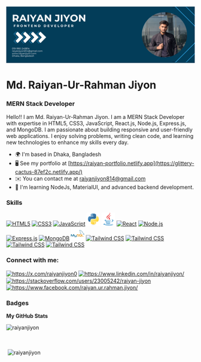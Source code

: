 ![I am GitHub Readme Generator's creator](Linkedin-Cover.png)

# Md. Raiyan-Ur-Rahman Jiyon

### MERN Stack Developer

Hello!! I am Md. Raiyan-Ur-Rahman Jiyon. I am a MERN Stack Developer with expertise in HTML5, CSS3, JavaScript, React.js, Node.js, Express.js, and MongoDB. I am passionate about building responsive and user-friendly web applications. I enjoy solving problems, writing clean code, and learning new technologies to enhance my skills every day.

* 🌍  I'm based in Dhaka, Bangladesh
* 🖥️  See my portfolio at [https://raiyan-portfolio.netlify.app](https://glittery-cactus-87ef2c.netlify.app/)
* ✉️  You can contact me at [raiyanjiyon814@gmail.com](mailto:raiyan.jiyon@gmail.com)
* 🧠  I'm learning NodeJs, MaterialUI, and advanced backend development.

### Skills

<p align="left">
<a href="https://developer.mozilla.org/en-US/docs/Web/HTML" target="_blank" rel="noreferrer"><img src="https://raw.githubusercontent.com/danielcranney/readme-generator/main/public/icons/skills/html5-colored.svg" width="36" height="36" alt="HTML5" /></a>
<a href="https://developer.mozilla.org/en-US/docs/Web/CSS" target="_blank" rel="noreferrer"><img src="https://raw.githubusercontent.com/danielcranney/readme-generator/main/public/icons/skills/css3-colored.svg" width="36" height="36" alt="CSS3" /></a>
<a href="https://developer.mozilla.org/en-US/docs/Web/JavaScript" target="_blank" rel="noreferrer"><img src="https://raw.githubusercontent.com/danielcranney/readme-generator/main/public/icons/skills/javascript-colored.svg" width="36" height="36" alt="JavaScript" /></a>
<a href="https://developer.mozilla.org/en-US/docs/Web/JavaScript" target="_blank" rel="noreferrer"><img src="https://raw.githubusercontent.com/devicons/devicon/master/icons/python/python-original.svg" width="36" height="36" alt="JavaScript" /></a>
<a href="https://developer.mozilla.org/en-US/docs/Web/JavaScript" target="_blank" rel="noreferrer"><img src="https://raw.githubusercontent.com/devicons/devicon/master/icons/java/java-original.svg" width="36" height="36" alt="JavaScript" /></a>
<a href="https://reactjs.org/" target="_blank" rel="noreferrer"><img src="https://raw.githubusercontent.com/danielcranney/readme-generator/main/public/icons/skills/react-colored.svg" width="36" height="36" alt="React" /></a>
<a href="https://nodejs.org/en/" target="_blank" rel="noreferrer"><img src="https://raw.githubusercontent.com/danielcranney/readme-generator/main/public/icons/skills/nodejs-colored.svg" width="36" height="36" alt="Node.js" /></a>
<a href="https://expressjs.com/" target="_blank" rel="noreferrer"><img src="https://raw.githubusercontent.com/danielcranney/readme-generator/main/public/icons/skills/express-colored.svg" width="36" height="36" alt="Express.js" /></a>
<a href="https://www.mongodb.com/" target="_blank" rel="noreferrer"><img src="https://raw.githubusercontent.com/danielcranney/readme-generator/main/public/icons/skills/mongodb-colored.svg" width="36" height="36" alt="MongoDB" /></a>
<a href="https://www.mongodb.com/" target="_blank" rel="noreferrer"><img src="https://raw.githubusercontent.com/devicons/devicon/master/icons/mysql/mysql-original-wordmark.svg" width="36" height="36" alt="MongoDB" /></a>
<a href="https://tailwindcss.com/" target="_blank" rel="noreferrer"><img src="https://raw.githubusercontent.com/danielcranney/readme-generator/main/public/icons/skills/tailwindcss-colored.svg" width="36" height="36" alt="Tailwind CSS" /></a>
<a href="https://tailwindcss.com/" target="_blank" rel="noreferrer"><img src="https://www.vectorlogo.zone/logos/firebase/firebase-icon.svg" width="36" height="36" alt="Tailwind CSS" /></a>
<a href="https://tailwindcss.com/" target="_blank" rel="noreferrer"><img src="https://cdn.worldvectorlogo.com/logos/django.svg" width="36" height="36" alt="Tailwind CSS" /></a>
<a href="https://tailwindcss.com/" target="_blank" rel="noreferrer"><img src="https://www.vectorlogo.zone/logos/git-scm/git-scm-icon.svg" width="36" height="36" alt="Tailwind CSS" /></a>
</p>

<h3 align="left">Connect with me:</h3>
<p align="left">
<a href="https://twitter.com/https://x.com/raiyanjiyon0" target="blank"><img align="center" src="https://raw.githubusercontent.com/rahuldkjain/github-profile-readme-generator/master/src/images/icons/Social/twitter.svg" alt="https://x.com/raiyanjiyon0" height="30" width="40" /></a>
<a href="https://linkedin.com/in/https://www.linkedin.com/in/raiyanjiyon/" target="blank"><img align="center" src="https://raw.githubusercontent.com/rahuldkjain/github-profile-readme-generator/master/src/images/icons/Social/linked-in-alt.svg" alt="https://www.linkedin.com/in/raiyanjiyon/" height="30" width="40" /></a>
<a href="https://stackoverflow.com/users/https://stackoverflow.com/users/23005242/raiyan-jiyon" target="blank"><img align="center" src="https://raw.githubusercontent.com/rahuldkjain/github-profile-readme-generator/master/src/images/icons/Social/stack-overflow.svg" alt="https://stackoverflow.com/users/23005242/raiyan-jiyon" height="30" width="40" /></a>
<a href="https://fb.com/https://www.facebook.com/raiyan.ur.rahman.jiyon/" target="blank"><img align="center" src="https://raw.githubusercontent.com/rahuldkjain/github-profile-readme-generator/master/src/images/icons/Social/facebook.svg" alt="https://www.facebook.com/raiyan.ur.rahman.jiyon/" height="30" width="40" /></a>
</p>

### Badges

<b>My GitHub Stats</b>

<p><img align="left" src="https://github-readme-stats.vercel.app/api/top-langs?username=raiyanjiyon&show_icons=true&locale=en&layout=compact" alt="raiyanjiyon" /></p>

<br/> 
<br/>
<br/>

<p>&nbsp;<img align="center" src="https://github-readme-stats.vercel.app/api?username=raiyanjiyon&show_icons=true&locale=en" alt="raiyanjiyon" /></p>
